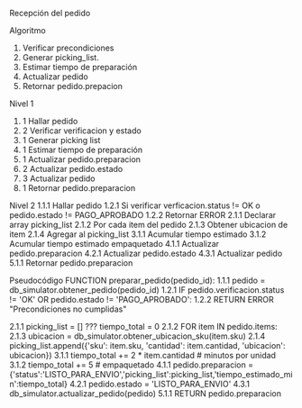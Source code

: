 Recepción del pedido

Algoritmo
1. Verificar precondiciones
2. Generar picking_list.
3. Estimar tiempo de preparación
4. Actualizar pedido
5. Retornar pedido.prepacion

Nivel 1
1. 1 Hallar pedido
1. 2 Verificar verificacion y estado 
2. 1 Generar picking list
3. 1 Estimar tiempo de preparación
4. 1 Actualizar pedido.preparacion
4. 2 Actualizar pedido.estado
4. 3 Actualizar pedido
5. 1 Retornar pedido.preparacion

Nivel 2
1.1.1 Hallar pedido
1.2.1 Si verificar verficacion.status != OK o pedido.estado != PAGO_APROBADO
    1.2.2 Retornar ERROR
2.1.1 Declarar array picking_list
2.1.2 Por cada item del pedido
    2.1.3 Obtener ubicacion de item
    2.1.4 Agregar al picking_list
    3.1.1 Acumular tiempo estimado
3.1.2 Acumular tiempo estimado empaquetado
4.1.1 Actualizar pedido.preparacion
4.2.1 Actualizar pedido.estado
4.3.1 Actualizar pedido
5.1.1 Retornar pedido.preparacion 

Pseudocódigo
FUNCTION preparar_pedido(pedido_id):
1.1.1    pedido = db_simulator.obtener_pedido(pedido_id)
1.2.1    IF pedido.verificacion.status != 'OK' OR pedido.estado != 'PAGO_APROBADO':
1.2.2        RETURN ERROR "Precondiciones no cumplidas"

2.1.1    picking_list = []
???      tiempo_total = 0
2.1.2    FOR item IN pedido.items:
2.1.3        ubicacion = db_simulator.obtener_ubicacion_sku(item.sku)
2.1.4        picking_list.append({'sku': item.sku, 'cantidad': item.cantidad, 'ubicacion': ubicacion})
3.1.1        tiempo_total += 2 * item.cantidad  # minutos por unidad
3.1.2    tiempo_total += 5  # empaquetado
4.1.1    pedido.preparacion = {'status':'LISTO_PARA_ENVIO','picking_list':picking_list,'tiempo_estimado_min':tiempo_total}
4.2.1    pedido.estado = 'LISTO_PARA_ENVIO'
4.3.1    db_simulator.actualizar_pedido(pedido)
5.1.1    RETURN pedido.preparacion
